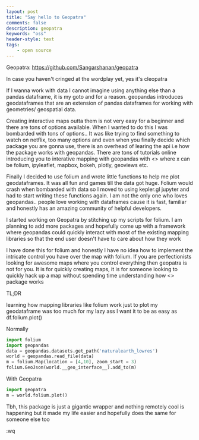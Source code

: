 ```yaml
---
layout: post
title: "Say hello to Geopatra"
comments: false
description: geopatra
keywords: "oss"
header-style: text
tags:
    - open source
---
```


Geopatra: <https://github.com/Sangarshanan/geopatra>

In case you haven't cringed at the wordplay yet, yes it's cleopatra  

If I wanna work with data I cannot imagine using anything else than a pandas dataframe, it is my goto and for a reason. geopandas introduces geodataframes that are an extension of pandas dataframes for working with geometries/ geospatial data. 

Creating interactive maps outta them is not very easy for a beginner and there are tons of options available. When I wanted to do this I was bombarded with tons of options.. It was like trying to find something to watch on netflix, too many options and even when you finally decide which package you are gonna use, there is an overhead of learing the api i.e how the package works with geopandas. There are tons of tutorials online introducing you to interative mapping with geopandas with <<x>> where x can be folium, ipyleaflet, mapbox, bokeh, plotly, geoviews etc.

Finally I decided to use folium and wrote little functions to help me plot geodataframes. It was all fun and games till the data got huge. Folium would crash when bombarded with data so I moved to using kepler.gl jupyter and had to start writing these functions again. I am not the only one who loves geopandas.. people love working with dataframes cause it is fast, familiar and honestly has an amazing community of helpful developers.

I started working on Geopatra by stitching up my scripts for folium. I am planning to add more packages and hopefully come up with a framework where geopandas could quickly interact with most of the existing mapping libraries so that the end user doesn't have to care about how they work

I have done this for folium and honestly I have no idea how to implement the intricate control you have over the map with folium. If you are perfectionists looking for awesome maps where you control everything then geopatra is not for you. It is for quickly creating maps, it is for someone looking to quickly hack up a map without spending time understanding how <<x>> package works 

TL;DR

learning how mapping libraries like folium work just to plot my geodataframe was too much for my lazy ass I want it to be as easy as df.folium.plot() 

Normally 

```python
import folium
import geopandas
data = geopandas.datasets.get_path('naturalearth_lowres')
world = geopandas.read_file(data)
m = folium.Map(location = [4,10], zoom_start = 3)
folium.GeoJson(world.__geo_interface__).add_to(m)
```

With Geopatra

```python
import geopatra
m = world.folium.plot()
```

Tbh, this package is just a gigantic wrapper and nothing remotely cool is happening but it made my life easier and hopefully does the same for someone else too

:wq